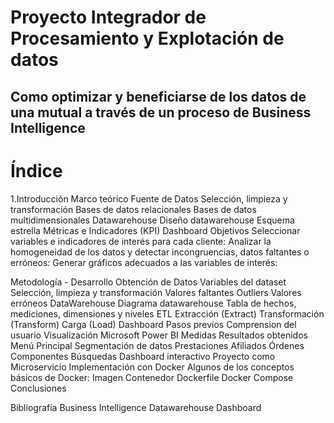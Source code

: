 # Proyecto Integrador de Procesamiento y Explotación de datos 
 
## Como optimizar y beneficiarse de los datos de una mutual a través de un proceso de Business Intelligence

# Índice
1.Introducción
Marco teórico
 Fuente de Datos
 Selección, limpieza y transformación
 Bases de datos relacionales
 Bases de datos multidimensionales
 Datawarehouse
  Diseño datawarehouse
  Esquema estrella
 Métricas e Indicadores (KPI)
 Dashboard
 Objetivos
  Seleccionar variables e indicadores de interés para cada cliente:
  Analizar la homogeneidad de los datos y detectar incongruencias, datos faltantes o erróneos:
  Generar gráficos adecuados a las variables de interés:

Metodología - Desarrollo
 Obtención de Datos
  Variables del dataset
 Selección, limpieza y transformación
  Valores faltantes
  Outliers
  Valores erróneos
 DataWarehouse
  Diagrama datawarehouse
  Tabla de hechos, mediciones, dimensiones y niveles
 ETL
  Extracción (Extract)
  Transformación (Transform)
  Carga (Load)
 Dashboard
  Pasos previos
   Comprension del usuario
   Visualización
 Microsoft Power BI
 Medidas
 Resultados obtenidos
  Menú Principal
  Segmentación de datos
  Prestaciones
  Afiliados
  Órdenes
  Componentes
  Búsquedas
 Dashboard interactivo
Proyecto como Microservicio
 Implementación con Docker
 Algunos de los conceptos básicos de Docker:
  Imagen
  Contenedor
  Dockerfile
  Docker Compose
Conclusiones

Bibliografía
 Business Intelligence
 Datawarehouse
 Dashboard
